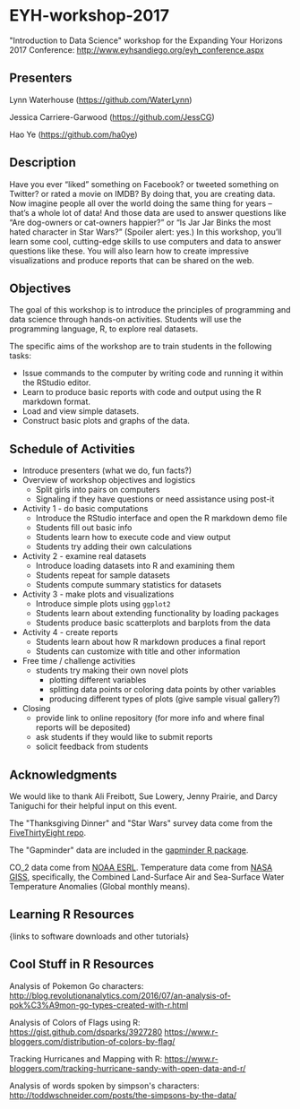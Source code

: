 # EYH-workshop-2017

"Introduction to Data Science" workshop for the Expanding Your Horizons 2017 Conference: http://www.eyhsandiego.org/eyh_conference.aspx

## Presenters

Lynn Waterhouse (https://github.com/WaterLynn)

Jessica Carriere-Garwood (https://github.com/JessCG)

Hao Ye (https://github.com/ha0ye)

## Description

Have you ever “liked” something on Facebook? or tweeted something on Twitter? or rated a movie on IMDB? By doing that, you are creating data. Now imagine people all over the world doing the same thing for years – that’s a whole lot of data! And those data are used to answer questions like “Are dog-owners or cat-owners happier?” or “Is Jar Jar Binks the most hated character in Star Wars?” (Spoiler alert: yes.) In this workshop, you’ll learn some cool, cutting-edge skills to use computers and data to answer questions like these. You will also learn how to create impressive visualizations and produce reports that can be shared on the web.

## Objectives

The goal of this workshop is to introduce the principles of programming and data science through hands-on activities. Students will use the programming language, R, to explore real datasets.

The specific aims of the workshop are to train students in the following tasks:
* Issue commands to the computer by writing code and running it within the RStudio editor.
* Learn to produce basic reports with code and output using the R markdown format.
* Load and view simple datasets.
* Construct basic plots and graphs of the data.

## Schedule of Activities

* Introduce presenters (what we do, fun facts?)
* Overview of workshop objectives and logistics
    + Split girls into pairs on computers
    + Signaling if they have questions or need assistance using post-it
* Activity 1 - do basic computations
    + Introduce the RStudio interface and open the R markdown demo file
    + Students fill out basic info
    + Students learn how to execute code and view output
    + Students try adding their own calculations
* Activity 2 - examine real datasets
    + Introduce loading datasets into R and examining them
    + Students repeat for sample datasets
    + Students compute summary statistics for datasets
* Activity 3 - make plots and visualizations
    + Introduce simple plots using `ggplot2`
    + Students learn about extending functionality by loading packages
    + Students produce basic scatterplots and barplots from the data
* Activity 4 - create reports
    + Students learn about how R markdown produces a final report
    + Students can customize with title and other information
* Free time / challenge activities
    + students try making their own novel plots
        - plotting different variables
        - splitting data points or coloring data points by other variables
        - producing different types of plots (give sample visual gallery?)
* Closing
    + provide link to online repository (for more info and where final reports will be deposited)
    + ask students if they would like to submit reports
    + solicit feedback from students

## Acknowledgments

We would like to thank Ali Freibott, Sue Lowery, Jenny Prairie, and Darcy Taniguchi for their helpful input on this event.

The "Thanksgiving Dinner" and "Star Wars" survey data come from the [FiveThirtyEight repo](https://github.com/fivethirtyeight/data).

The "Gapminder" data are included in the [gapminder R package](https://github.com/jennybc/gapminder).

CO_2 data come from [NOAA ESRL](https://www.esrl.noaa.gov/gmd/ccgg/trends/). Temperature data come from [NASA GISS](https://data.giss.nasa.gov/gistemp/), specifically, the Combined Land-Surface Air and Sea-Surface Water Temperature Anomalies (Global monthly means).

## Learning R Resources
{links to software downloads and other tutorials}

## Cool Stuff in R Resources
Analysis of Pokemon Go characters:
http://blog.revolutionanalytics.com/2016/07/an-analysis-of-pok%C3%A9mon-go-types-created-with-r.html

Analysis of Colors of Flags using R:
https://gist.github.com/dsparks/3927280
https://www.r-bloggers.com/distribution-of-colors-by-flag/

Tracking Hurricanes and Mapping with R:
https://www.r-bloggers.com/tracking-hurricane-sandy-with-open-data-and-r/

Analysis of words spoken by simpson's characters:
http://toddwschneider.com/posts/the-simpsons-by-the-data/


